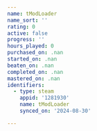 ```yaml
---
name: tModLoader
name_sort: ''
rating: 0
active: false
progress: ''
hours_played: 0
purchased_on: .nan
started_on: .nan
beaten_on: .nan
completed_on: .nan
mastered_on: .nan
identifiers:
  - type: steam
    appid: '1281930'
    name: tModLoader
    synced_on: '2024-08-30'

---
```

